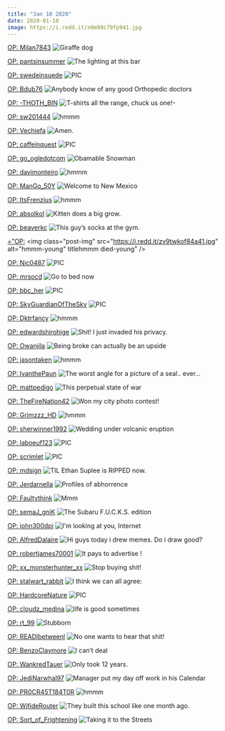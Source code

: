 ```yaml
---
title: "Jan 10 2020"
date: 2020-01-10
image: https://i.redd.it/n0m99c79fp941.jpg
---
```


<a href="https://www.reddit.com/r/CrappyDesign/comments/elucz3/giraffe_dog/">OP: Milan7843</a>
<img class="post-img" src="https://i.redd.it/66or4440sk941.jpg" alt="Giraffe dog" title="Giraffe dog" />

<a href="https://www.reddit.com/r/CrappyDesign/comments/en4oak/the_lighting_at_this_bar/">OP: pantsinsummer</a>
<img class="post-img" src="https://i.redd.it/zyba999iu3a41.jpg" alt="The lighting at this bar" title="The lighting at this bar" />

<a href="https://www.reddit.com/r/nocontextpics/comments/emt79g/pic/">OP: swedeinsuede</a>
<img class="post-img" src="https://i.redd.it/ey8x8qlq8z941.jpg" alt="PIC" title="PIC" />

<a href="https://www.reddit.com/r/funny/comments/elswwm/anybody_know_of_any_good_orthopedic_doctors/">OP: Bdub76</a>
<img class="post-img" src="https://i.redd.it/ic8i9eya7k941.jpg" alt="Anybody know of any good Orthopedic doctors" title="Anybody know of any good Orthopedic doctors" />

<a href="https://www.reddit.com/r/Funnypics/comments/ekv9qa/tshirts_all_the_range_chuck_us_one/">OP: -THOTH_BIN</a>
<img class="post-img" src="https://i.redd.it/fjx4pt4bb6941.jpg" alt="T-shirts all the range, chuck us one!-" title="T-shirts all the range, chuck us one!-" />

<a href="https://www.reddit.com/r/hmmm/comments/el1kwz/hmmm/">OP: sw201444</a>
<img class="post-img" src="https://i.redd.it/lofqj2rcj8941.jpg" alt="hmmm" title="hmmm" />

<a href="https://www.reddit.com/r/funnysigns/comments/elpj0u/amen/">OP: Vechiefa</a>
<img class="post-img" src="https://i.redd.it/yxh535xlfg941.jpg" alt="Amen." title="Amen." />

<a href="https://www.reddit.com/r/nocontextpics/comments/eky918/pic/">OP: caffeinquest</a>
<img class="post-img" src="https://i.redd.it/4uf4g62ae7941.jpg" alt="PIC" title="PIC" />

<a href="https://www.reddit.com/r/Funnypics/comments/enu1dq/obamable_snowman/">OP: go_ogledotcom</a>
<img class="post-img" src="https://i.redd.it/9jllieti4fa41.jpg" alt="Obamable Snowman" title="Obamable Snowman" />

<a href="https://www.reddit.com/r/hmmm/comments/encaia/hmmm/">OP: davimonteiro</a>
<img class="post-img" src="https://i.redd.it/5bzjv9ymf7a41.jpg" alt="hmmm" title="hmmm" />

<a href="https://www.reddit.com/r/funnysigns/comments/elblm3/welcome_to_new_mexico/">OP: ManGo_50Y</a>
<img class="post-img" src="https://i.redd.it/8m54zrjwzc941.jpg" alt="Welcome to New Mexico" title="Welcome to New Mexico" />

<a href="https://www.reddit.com/r/hmmm/comments/elqmch/hmmm/">OP: ItsFrenzius</a>
<img class="post-img" src="https://i.redd.it/xchxbtodzi941.jpg" alt="hmmm" title="hmmm" />

<a href="https://www.reddit.com/r/Eyebleach/comments/eltmnd/kitten_does_a_big_grow/">OP: absolkol</a>
<img class="post-img" src="https://i.redd.it/x1w2v2r6g5m21.jpg" alt="Kitten does a big grow." title="Kitten does a big grow." />

<a href="https://www.reddit.com/r/pics/comments/en7opn/this_guys_socks_at_the_gym/">OP: beaverkc</a>
<img class="post-img" src="https://i.redd.it/iiifgu4un5a41.jpg" alt="This guy’s socks at the gym." title="This guy’s socks at the gym." />

<a href="https://www.reddit.com/r/hmmm/comments/en59rm/hmmm/">="OP:</a>
<img class="post-img" src="https://i.redd.it/zv9twkof84a41.jpg" alt="hmmm-young" titlehmmm died-young" />

<a href="https://www.reddit.com/r/nocontextpics/comments/enifnb/pic/">OP: Nic0487</a>
<img class="post-img" src="https://i.redd.it/l5affl55s9a41.jpg" alt="PIC" title="PIC" />

<a href="https://www.reddit.com/r/Funnypics/comments/emkh37/go_to_bed_now/">OP: mrsocd</a>
<img class="post-img" src="https://i.redd.it/vxatg0735v941.png" alt="Go to bed now" title="Go to bed now" />

<a href="https://www.reddit.com/r/nocontextpics/comments/eluumm/pic/">OP: bbc_her</a>
<img class="post-img" src="https://i.redd.it/8hfiu80mvk941.jpg" alt="PIC" title="PIC" />

<a href="https://www.reddit.com/r/nocontextpics/comments/elazsn/pic/">OP: SkyGuardianOfTheSky</a>
<img class="post-img" src="https://i.redd.it/pmjayzampc941.jpg" alt="PIC" title="PIC" />

<a href="https://www.reddit.com/r/hmmm/comments/emwow4/hmmm/">OP: Dktrfancy</a>
<img class="post-img" src="https://i.redd.it/l5os4jk2h0a41.jpg" alt="hmmm" title="hmmm" />

<a href="https://www.reddit.com/r/funnysigns/comments/emadpu/shit_i_just_invaded_his_privacy/">OP: edwardshirohige</a>
<img class="post-img" src="https://i.redd.it/hosesd80kr941.png" alt="Shit! I just invaded his privacy." title="Shit! I just invaded his privacy." />

<a href="https://www.reddit.com/r/AdviceAnimals/comments/enohun/being_broke_can_actually_be_an_upside/">OP: Owanjila</a>
<img class="post-img" src="https://i.redd.it/s7lmwkzd5da41.jpg" alt="Being broke can actually be an upside" title="Being broke can actually be an upside" />

<a href="https://www.reddit.com/r/hmmm/comments/enl94y/hmmm/">OP: jasontaken</a>
<img class="post-img" src="https://i.imgur.com/ECNuHW2.png" alt="hmmm" title="hmmm" />

<a href="https://www.reddit.com/r/Funnypics/comments/enjmyh/the_worst_angle_for_a_picture_of_a_seal_ever/">OP: IvanthePaun</a>
<img class="post-img" src="https://i.redd.it/kpvuavdocaa41.jpg" alt="The worst angle for a picture of a seal.. ever..." title="The worst angle for a picture of a seal.. ever..." />

<a href="https://www.reddit.com/r/AdviceAnimals/comments/ekxgp1/this_perpetual_state_of_war/">OP: mattpedigo</a>
<img class="post-img" src="https://i.redd.it/78g0och747941.jpg" alt="This perpetual state of war" title="This perpetual state of war" />

<a href="https://www.reddit.com/r/pics/comments/emqfy9/won_my_city_photo_contest/">OP: TheFireNation42</a>
<img class="post-img" src="https://i.redd.it/5bz3lair5y941.jpg" alt="Won my city photo contest!" title="Won my city photo contest!" />

<a href="https://www.reddit.com/r/hmmm/comments/em6b33/hmmm/">OP: Grimzzz_HD</a>
<img class="post-img" src="https://i.redd.it/n0m99c79fp941.jpg" alt="hmmm" title="hmmm" />

<a href="https://www.reddit.com/r/pics/comments/enmcoc/wedding_under_volcanic_eruption/">OP: sherwinner1992</a>
<img class="post-img" src="https://i.redd.it/0key3d2k0ca41.jpg" alt="Wedding under volcanic eruption" title="Wedding under volcanic eruption" />

<a href="https://www.reddit.com/r/nocontextpics/comments/emhwfw/pic/">OP: laboeuf123</a>
<img class="post-img" src="https://i.redd.it/5y67cdxe6u941.jpg" alt="PIC" title="PIC" />

<a href="https://www.reddit.com/r/nocontextpics/comments/ens8k5/pic/">OP: scrimlet</a>
<img class="post-img" src="https://i.redd.it/nvy4ccweiea41.jpg" alt="PIC" title="PIC" />

<a href="https://www.reddit.com/r/pics/comments/emhfri/til_ethan_suplee_is_ripped_now/">OP: mdsign</a>
<img class="post-img" src="https://i.redd.it/8vvnqp3i0u941.jpg" alt="TIL Ethan Suplee is RIPPED now." title="TIL Ethan Suplee is RIPPED now." />

<a href="https://www.reddit.com/r/AdviceAnimals/comments/elf971/profiles_of_abhorrence/">OP: Jerdarnella</a>
<img class="post-img" src="https://i.redd.it/ose3pjjrde941.png" alt="Profiles of abhorrence" title="Profiles of abhorrence" />

<a href="https://www.reddit.com/r/funnysigns/comments/en2i4h/mmm/">OP: Faultythink</a>
<img class="post-img" src="https://i.redd.it/l6xhcjtvp2a41.jpg" alt="Mmm" title="Mmm" />

<a href="https://www.reddit.com/r/CrappyDesign/comments/emd8p7/the_subaru_fucks_edition/">OP: semaJ_gniK</a>
<img class="post-img" src="https://i.redd.it/najkwqfcks941.jpg" alt="The Subaru F.U.C.K.S. edition" title="The Subaru F.U.C.K.S. edition" />

<a href="https://www.reddit.com/r/AdviceAnimals/comments/enhtv6/im_looking_at_you_internet/">OP: john300dpi</a>
<img class="post-img" src="https://i.redd.it/hlt8pg3qi9a41.jpg" alt="I'm looking at you, Internet" title="I'm looking at you, Internet" />

<a href="https://www.reddit.com/r/Funnypics/comments/el2use/hi_guys_today_i_drew_memes_do_i_draw_good/">OP: AlfredDalaire</a>
<img class="post-img" src="https://i.redd.it/1kk8bkykz8941.jpg" alt="Hi guys today i drew memes. Do i draw good?" title="Hi guys today i drew memes. Do i draw good?" />

<a href="https://www.reddit.com/r/Funnypics/comments/elzoqv/it_pays_to_advertise/">OP: robertjames70001</a>
<img class="post-img" src="https://i.redd.it/7q7ll9mfnm941.jpg" alt="It pays to advertise !" title="It pays to advertise !" />

<a href="https://www.reddit.com/r/funnysigns/comments/enaewj/stop_buying_shit/">OP: xx_monsterhunter_xx</a>
<img class="post-img" src="https://i.redd.it/8sy42ika74a41.jpg" alt="Stop buying shit!" title="Stop buying shit!" />

<a href="https://www.reddit.com/r/funnysigns/comments/enx7bd/i_think_we_can_all_agree/">OP: stalwart_rabbit</a>
<img class="post-img" src="https://i.redd.it/eq8xtn3yaga41.jpg" alt="I think we can all agree:" title="I think we can all agree:" />

<a href="https://www.reddit.com/r/nocontextpics/comments/elle8v/pic/">OP: HardcoreNature</a>
<img class="post-img" src="https://i.redd.it/pxqquizvjg941.jpg" alt="PIC" title="PIC" />

<a href="https://www.reddit.com/r/funny/comments/elaxhz/life_is_good_sometimes/">OP: cloudz_medina</a>
<img class="post-img" src="https://i.redd.it/aezxd29koc941.jpg" alt="life is good sometimes" title="life is good sometimes" />

<a href="https://www.reddit.com/r/funnysigns/comments/enlhj3/stubborn/">OP: rt_99</a>
<img class="post-img" src="https://i.redd.it/uw52vdk2gba41.jpg" alt="Stubborn" title="Stubborn" />

<a href="https://www.reddit.com/r/AdviceAnimals/comments/en8ltk/no_one_wants_to_hear_that_shit/">OP: READlbetweenl</a>
<img class="post-img" src="https://i.redd.it/ua5bt9oc26a41.jpg" alt="No one wants to hear that shit!" title="No one wants to hear that shit!" />

<a href="https://www.reddit.com/r/AdviceAnimals/comments/elo5zn/i_cant_deal/">OP: BenzoClaymore</a>
<img class="post-img" src="https://i.redd.it/m83mv2emnh941.jpg" alt="I can’t deal" title="I can’t deal" />

<a href="https://www.reddit.com/r/Funnypics/comments/emqf1v/only_took_12_years/">OP: WankredTauer</a>
<img class="post-img" src="https://i.redd.it/us08b61b5y941.jpg" alt="Only took 12 years." title="Only took 12 years." />

<a href="https://www.reddit.com/r/funny/comments/emr0g7/manager_put_my_day_off_work_in_his_calendar/">OP: JediNarwhal97</a>
<img class="post-img" src="https://i.redd.it/o1i9w37bfy941.jpg" alt="Manager put my day off work in his Calendar" title="Manager put my day off work in his Calendar" />

<a href="https://www.reddit.com/r/hmmm/comments/emeqbf/hmmm/">OP: PR0CR45T184T0R</a>
<img class="post-img" src="https://i.redd.it/1ip74r173t941.png" alt="hmmm" title="hmmm" />

<a href="https://www.reddit.com/r/CrappyDesign/comments/envvvs/they_built_this_school_like_one_month_ago/">OP: WifideRouter</a>
<img class="post-img" src="https://i.redd.it/w0ipigh6sfa41.jpg" alt="They built this school like one month ago." title="They built this school like one month ago." />

<a href="https://www.reddit.com/r/funnysigns/comments/em01uj/taking_it_to_the_streets/">OP: Sort_of_Frightening</a>
<img class="post-img" src="https://i.redd.it/1125oakwrm941.jpg" alt="Taking it to the Streets" title="Taking it to the Streets" />
